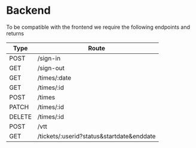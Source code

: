 # Backend 

To be compatible with the frontend we require the following endpoints and returns

| Type | Route |
|------|-------|
|POST  | /sign-in |
|GET   | /sign-out |
|GET   | /times/:date |
|GET   | /times/:id | 
|POST  | /times |
|PATCH | /times/:id |
|DELETE| /times/:id |
|POST  | /vtt |
|GET   | /tickets/:userid?status&startdate&enddate |